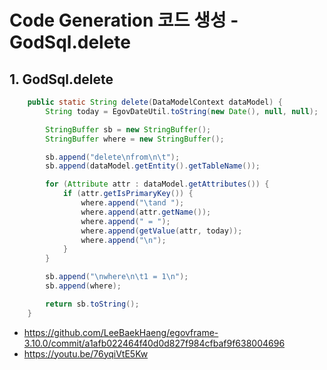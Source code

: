 # Code Generation 코드 생성 - GodSql.delete

## 1. GodSql.delete

```java
	public static String delete(DataModelContext dataModel) {
		String today = EgovDateUtil.toString(new Date(), null, null);

		StringBuffer sb = new StringBuffer();
		StringBuffer where = new StringBuffer();

		sb.append("delete\nfrom\n\t");
		sb.append(dataModel.getEntity().getTableName());

		for (Attribute attr : dataModel.getAttributes()) {
			if (attr.getIsPrimaryKey()) {
				where.append("\tand ");
				where.append(attr.getName());
				where.append(" = ");
				where.append(getValue(attr, today));
				where.append("\n");
			}
		}

		sb.append("\nwhere\n\t1 = 1\n");
		sb.append(where);

		return sb.toString();
	}
```
- https://github.com/LeeBaekHaeng/egovframe-3.10.0/commit/a1afb022464f40d0d827f984cfbaf9f638004696
- https://youtu.be/76yqiVtE5Kw

